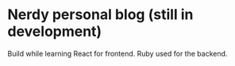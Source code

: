 # Nerdy personal blog (still in development)

Build while learning React for frontend.
Ruby used for the backend.
